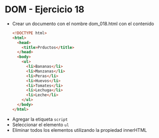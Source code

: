 # DOM - Ejercicio 18

* Crear un documento con el nombre dom_018.html con el contenido
  ```html
  <!DOCTYPE html>
  <html>
    <head>
      <title>Prductos</title>
    </head>
    <body>
      <ul>
        <li>Bananas</li>
        <li>Manzanas</li>
        <li>Peras</li>
        <li>Huevos</li>
        <li>Tomates</li>
        <li>Lechuga</li>
        <li>Leche</li>
      </ul>
    </body>
  </html>
  ```
* Agregar la etiqueta `script`
* Seleccionar el elemento `ul`
* Eliminar todos los elementos utilizando la propiedad innerHTML